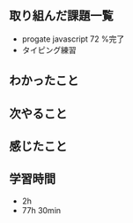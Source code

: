 ## 取り組んだ課題一覧
- progate javascript 72 %完了
- タイピング練習

## わかったこと

## 次やること

## 感じたこと

## 学習時間
- 2h
- 77h 30min
